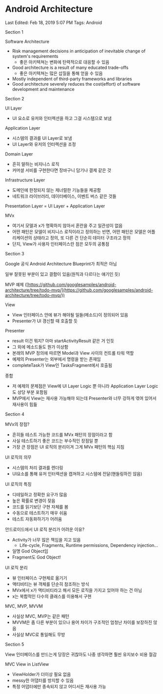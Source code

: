 # Android Architecture

Last Edited: Feb 18, 2019 5:07 PM
Tags: Android

Section 1

Software Architecture

- Risk management decisions in anticipation of inevitable change of system's requirements
    - 좋은 아키텍쳐는 변화에 탄력적으로 대응할 수 있음
- Good architecture is a result of many educated trade-offs
    - 좋은 아키텍쳐는 많은 삽질을 통해 얻을 수 있음
- Mostly independent of third-party frameworks and libraries
- Good architecture severely reduces the cost(effort) of software development and maintenance

Section 2

UI Layer

- UI 요소로 유저와 인터렉션을 하고 그걸 시스템으로 보냄

Application Layer

- 시스템의 결과를 UI Layer로 보냄
- UI Layer와 유저의 인터렉션을 조정

Domain Layer

- 흔히 말하는 비지니스 로직
- 커머셜 서비를 구현한다면 장바구니 담기나 결제 같은 것

Infrastructure Layer

- 도메인에 한정되지 않는 제너럴한 기능들을 제공함
- 네트워크 라이브러리, 데이터베이스, 이벤트 버스 같은 것들

Presentation Layer = UI Layer + Application Layer

MVx

- 여기서 모델과 x가 명확하지 않아서 혼란을 주고 일관성이 없음
- 어떤 패턴은 모델이 비지니스 로직이라고 정의하는 반면, 어떤 패턴은 모델은 어플리케이션의 상태라고 정의, 또 다른 건 단순히 데이터 구조라고 정의
- 단지, View가 사용자 인터페이스란 점은 모두의 공통점

Section 3

Google 공식 Android Architecture Blueprint가 최적은 아님

일부 잘못된 부분이 있고 결함이 있음(원칙과 다르다는 얘기인 듯)

MVP 예제
([https://github.com/googlesamples/android-architecture/tree/todo-mvp/](https://github.com/googlesamples/android-architecture/tree/todo-mvp/))

View

- View 인터페이스 안에 뷰가 해야될 일들(메소드)이 정의되어 있음
- Presenter가 UI 갱신할 때 호출할 듯

Presenter

- result 이건 뭐지? 아마 startActivityResult 같은 거 인듯
- 그 외에 메소드들도 뭔가 이상함
- 본래의 MVP 정의에 따르면 Model과 View 사이의 컨트롤 타워 역할
- 예제의 Presenter는 외부에서 명령을 받는 존재임
- completeTask가 View인 TasksFragment에서 호출됨

종합

- 저 예제의 문제점은 View에 UI Layer Logic 뿐 아니라 Application Layer Logic도 상당 부분 포함됨
- MVP에서 View는 재사용 가능해야 되는데 Presenter와 너무 강하게 엮여 있어서 재사용이 힘듦

Section 4

MVx의 장점?

- 흔히들 테스트 가능한 코드를 MVx 패턴의 장점이라고 함
- 사실 테스트하기 좋은 코드는 부수적인 장점일 뿐
- 가장 큰 장점은 UI 로직의 분리이겨 그게 MVx 패턴의 핵심 지침

UI 로직의 의무

- 시스템의 처리 결과를 렌더링
- UI요소를 통해 유저 인터렉션을 캡쳐하고 시스템에 전달(핸들링하진 않음)

UI 로직의 특징

- 디테일하고 정확한 요구가 많음
- 높은 확률로 변경이 잦음
- 코드를 읽기보단 구현 자체를 봄
- 수동으로 테스트하기 매우 쉬움
- 테스트 자동화하기가 어려움

안드로이드에서 UI 로직 분리가 어려운 이유?

- Activity가 너무 많은 책임을 지고 있음
    - Life-cycle, Fragments, Runtime permissions, Dependency injection...
- 일명 God Object임
- Fragment도 God Object!

UI 로직 분리

- 뷰 인터페이스 구현체로 옮기기
- 액티비티는 뷰 객체를 단순히 참조하는 방식
- MVx에서 x가 액티비티라고 해서 모든 로직을 가지고 있어야 하는 건 아님
- x는 복합적인 다수의 클래스를 이용해서 구현

MVC, MVP, MVVM

- 사실상 MVC, MVP는 같은 패턴
- MVVM은 좀 다른 부분이 있으나 용어 차이가 구조적인 엄청난 차이를 보장하진 않음
- 사실상 MVC로 통일해도 무방

Section 5

View 인터페이스를 만드는게 당장은 귀찮아도 나중 생각하면 훨씬 유지보수 비용 절감

MVC View in ListView

- ViewHolder가 더이상 필요 없음
- messy한 어댑터를 방지할 수 있음
- 특정 어댑터에만 종속되지 않고 어디서든 재사용 가능